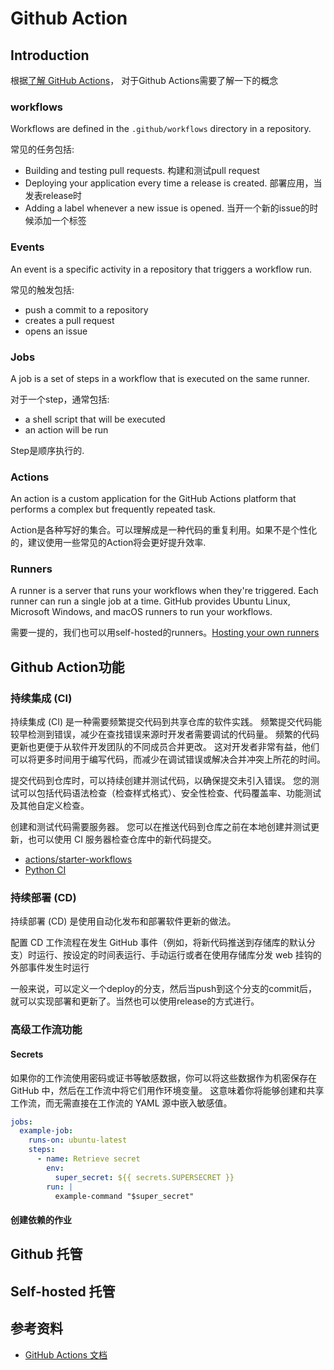 # Github Action



## Introduction

根据[了解 GitHub Actions](https://docs.github.com/zh/actions/about-github-actions/understanding-github-actions)，
对于Github Actions需要了解一下的概念


### workflows

Workflows are defined in the `.github/workflows` directory in a repository.

常见的任务包括:

+ Building and testing pull requests. 构建和测试pull request
+ Deploying your application every time a release is created. 部署应用，当发表release时
+ Adding a label whenever a new issue is opened. 当开一个新的issue的时候添加一个标签


### Events


An event is a specific activity in a repository that triggers a workflow run. 

常见的触发包括:

+ push a commit to a repository
+ creates a pull request
+ opens an issue


### Jobs

A job is a set of steps in a workflow that is executed on the same runner.

对于一个step，通常包括:

+ a shell script that will be executed
+ an action will be run

Step是顺序执行的.


### Actions

An action is a custom application for the GitHub Actions platform that performs a complex but frequently repeated task.

Action是各种写好的集合。可以理解成是一种代码的重复利用。如果不是个性化的，建议使用一些常见的Action将会更好提升效率.


### Runners

A runner is a server that runs your workflows when they're triggered. 
Each runner can run a single job at a time. 
GitHub provides Ubuntu Linux, Microsoft Windows, and macOS runners to run your workflows.

需要一提的，我们也可以用self-hosted的runners。[Hosting your own runners](https://docs.github.com/en/actions/hosting-your-own-runners)


## Github Action功能

### 持续集成 (CI)

持续集成 (CI) 是一种需要频繁提交代码到共享仓库的软件实践。 频繁提交代码能较早检测到错误，减少在查找错误来源时开发者需要调试的代码量。 频繁的代码更新也更便于从软件开发团队的不同成员合并更改。 这对开发者非常有益，他们可以将更多时间用于编写代码，而减少在调试错误或解决合并冲突上所花的时间。

提交代码到仓库时，可以持续创建并测试代码，以确保提交未引入错误。 您的测试可以包括代码语法检查（检查样式格式）、安全性检查、代码覆盖率、功能测试及其他自定义检查。

创建和测试代码需要服务器。 您可以在推送代码到仓库之前在本地创建并测试更新，也可以使用 CI 服务器检查仓库中的新代码提交。


+ [actions/starter-workflows](https://github.com/actions/starter-workflows/tree/main/ci)
+ [Python CI](https://docs.github.com/zh/actions/use-cases-and-examples/building-and-testing/building-and-testing-python)

### 持续部署 (CD)

持续部署 (CD) 是使用自动化发布和部署软件更新的做法。

配置 CD 工作流程在发生 GitHub 事件（例如，将新代码推送到存储库的默认分支）时运行、按设定的时间表运行、手动运行或者在使用存储库分发 web 挂钩的外部事件发生时运行


一般来说，可以定义一个deploy的分支，然后当push到这个分支的commit后，就可以实现部署和更新了。当然也可以使用release的方式进行。



### 高级工作流功能

#### Secrets

如果你的工作流使用密码或证书等敏感数据，你可以将这些数据作为机密保存在 GitHub 中，然后在工作流中将它们用作环境变量。 这意味着你将能够创建和共享工作流，而无需直接在工作流的 YAML 源中嵌入敏感值。

```YAML
jobs:
  example-job:
    runs-on: ubuntu-latest
    steps:
      - name: Retrieve secret
        env:
          super_secret: ${{ secrets.SUPERSECRET }}
        run: |
          example-command "$super_secret"

```



#### 创建依赖的作业


## Github 托管


## Self-hosted 托管


## 参考资料


+ [GitHub Actions 文档](https://docs.github.com/zh/actions)
